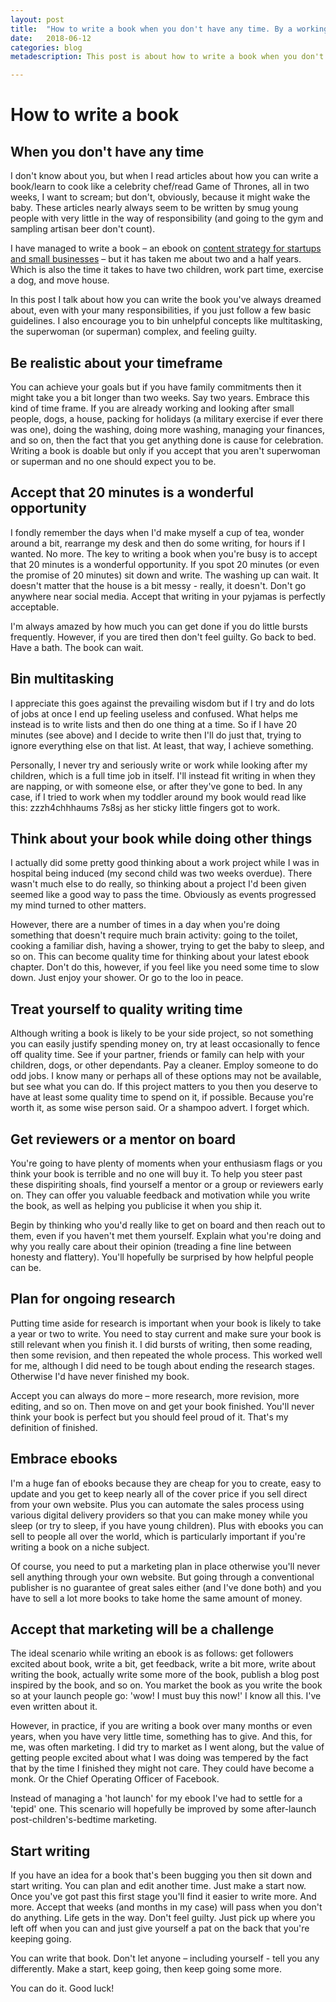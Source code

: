 ```yaml
---
layout: post
title:  "How to write a book when you don't have any time. By a working mum."
date:   2018-06-12 
categories: blog
metadescription: This post is about how to write a book when you don't have any time. It's particularly aimed at busy men and women who have children. 

---
```


# How to write a book 

## When you don't have any time


I don't know about you, but when I read articles about how you can write a book/learn to cook like a celebrity chef/read Game of Thrones, all in two weeks, I want to scream; but don't, obviously, because it might wake the baby. These articles nearly always seem to be written by smug young people with very little in the way of responsibility (and going to the gym and sampling artisan beer don't count). 

I have managed to write a book – an ebook on [content strategy for startups and small businesses](http://contentedstrategy.com/content_strategy_for_startups.html) – but it has taken me about two and a half years. Which is also the time it takes to have two children, work part time, exercise a dog, and move house. 

In this post I talk about how you can write the book you've always dreamed about, even with your many responsibilities, if you just follow a few basic guidelines. I also encourage you to bin unhelpful concepts like multitasking, the superwoman (or superman) complex, and feeling guilty.  



## Be realistic about your timeframe

You can achieve your goals but if you have family commitments then it might take you a bit longer than two weeks. Say two years. Embrace this kind of time frame. If you are already working and looking after small people, dogs, a house, packing for holidays (a military exercise if ever there was one), doing the washing, doing more washing, managing your finances, and so on, then the fact that you get anything done is cause for celebration. Writing a book is doable but only if you accept that you aren't superwoman or superman and no one should expect you to be. 



## Accept that 20 minutes is a wonderful opportunity

I fondly remember the days when I'd make myself a cup of tea, wonder around a bit, rearrange my desk and then do some writing, for hours if I wanted. No more. The key to writing a book when you're busy is to accept that 20 minutes is a wonderful opportunity. If you spot 20 minutes (or even the promise of 20 minutes) sit down and write. The washing up can wait. It doesn't matter that the house is a bit messy - really, it doesn't. Don't go anywhere near social media. Accept that writing in your pyjamas is perfectly acceptable. 

I'm always amazed by how much you can get done if you do little bursts frequently. However, if you are tired then don't feel guilty. Go back to bed. Have a bath. The book can wait.



## Bin multitasking

I appreciate this goes against the prevailing wisdom but if I try and do lots of jobs at once I end up feeling useless and confused. What helps me instead is to write lists and then do one thing at a time. So if I have 20 minutes (see above) and I decide to write then I'll do just that, trying to ignore everything else on that list. At least, that way, I achieve something. 

Personally, I never try and seriously write or work while looking after my children, which is a full time job in itself. I'll instead fit writing in when they are napping, or with someone else, or after they've gone to bed. In any case, if I tried to work when my toddler around my book would read like this: zzzh4chhhaums 7s8sj as her sticky little fingers got to work.



## Think about your book while doing other things

I actually did some pretty good thinking about a work project while I was in hospital being induced (my second child was two weeks overdue). There wasn't much else to do really, so thinking about a project I'd been given seemed like a good way to pass the time. Obviously as events progressed my mind turned to other matters. 

However, there are a number of times in a day when you're doing something that doesn't require much brain activity: going to the toilet, cooking a familiar dish, having a shower, trying to get the baby to sleep, and so on. This can become quality time for thinking about your latest ebook chapter. Don't do this, however, if you feel like you need some time to slow down. Just enjoy your shower. Or go to the loo in peace.



## Treat yourself to quality writing time 

Although writing a book is likely to be your side project, so not something you can easily justify spending money on, try at least occasionally to fence off quality time. See if your partner, friends or family can help with your children, dogs, or other dependants. Pay a cleaner. Employ someone to do odd jobs. I know many or perhaps all of these options may not be available, but see what you can do. If this project matters to you then you deserve to have at least some quality time to spend on it, if possible. Because you're worth it, as some wise person said. Or a shampoo advert. I forget which. 


## Get reviewers or a mentor on board

You're going to have plenty of moments when your enthusiasm flags or you think your book is terrible and no one will buy it. To help you steer past these dispiriting shoals, find yourself a mentor or a group or reviewers early on. They can offer you valuable feedback and motivation while you write the book, as well as helping you publicise it when you ship it. 

Begin by thinking who you'd really like to get on board and then reach out to them, even if you haven't met them yourself. Explain what you're doing and why you really care about their opinion (treading a fine line between honesty and flattery). You'll hopefully be surprised by how helpful people can be.



## Plan for ongoing research

Putting time aside for research is important when your book is likely to take a year or two to write. You need to stay current and make sure your book is still relevant when you finish it. I did bursts of writing, then some reading, then some revision, and then repeated the whole process. This worked well for me, although I did need to be tough about ending the research stages.  Otherwise I'd have never finished my book. 

Accept you can always do more – more research, more revision, more editing, and so on. Then move on and get your book finished. You'll never think your book is perfect but you should feel proud of it. That's my definition of finished.



## Embrace ebooks

I'm a huge fan of ebooks because they are cheap for you to create, easy to update and you get to keep nearly all of the cover price if you sell direct from your own website. Plus you can automate the sales process using various digital delivery providers so that you can make money while you sleep (or try to sleep, if you have young children). Plus with ebooks you can sell to people all over the world, which is particularly important if you're writing a book on a niche subject. 

Of course, you need to put a marketing plan in place otherwise you'll never sell anything through your own website. But going through a conventional publisher is no guarantee of great sales either (and I've done both) and you have to sell a lot more books to take home the same amount of money. 



## Accept that marketing will be a challenge

The ideal scenario while writing an ebook is as follows: get followers excited about book, write a bit, get feedback, write a bit more, write about writing the book, actually write some more of the book, publish a blog post inspired by the book, and so on. You market the book as you write the book so at your launch people go: 'wow! I must buy this now!' I know all this. I've even written about it. 

However, in practice, if you are writing a book over many months or even years, when you have very little time, something has to give. And this, for me, was often marketing. I did try to market as I went along, but the value of getting people excited about what I was doing was tempered by the fact that by the time I finished they might not care. They could have become a monk. Or the Chief Operating Officer of Facebook. 

Instead of managing a 'hot launch' for my ebook I've had to settle for a 'tepid' one. This scenario will hopefully be improved by some after-launch post-children's-bedtime marketing. 



## Start writing

If you have an idea for a book that's been bugging you then sit down and start writing. You can plan and edit another time. Just make a start now. Once you've got past this first stage you'll find it easier to write more. And more. Accept that weeks (and months in my case) will pass when you don't do anything. Life gets in the way. Don't feel guilty. Just pick up where you left off when you can and just give yourself a pat on the back that you're keeping going. 

You can write that book. Don't let anyone – including yourself  - tell you any differently. Make a start, keep going, then keep going some more. 

You can do it. Good luck!


